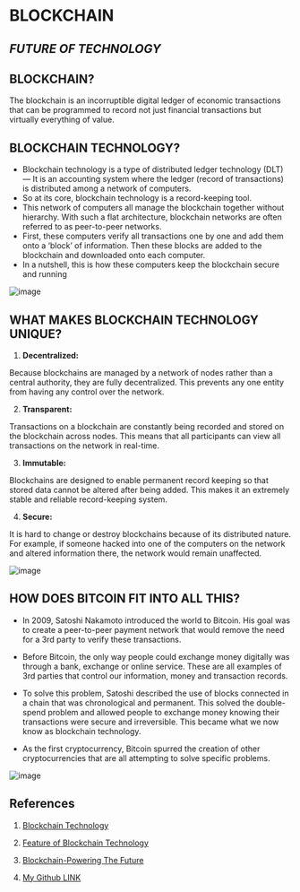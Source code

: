 # BLOCKCHAIN

## *FUTURE OF TECHNOLOGY*

## BLOCKCHAIN?

The blockchain is an incorruptible digital ledger of economic transactions that can be programmed to record not just financial transactions but virtually everything of value.

## BLOCKCHAIN TECHNOLOGY?

- Blockchain technology is a type of distributed ledger technology (DLT) — It is an accounting system where the ledger (record of transactions) is distributed among a network of computers.
- So at its core, blockchain technology is a record-keeping tool.
- This network of computers all manage the blockchain together without hierarchy. With such a flat architecture, blockchain networks are often referred to as peer-to-peer networks.
- First, these computers verify all transactions one by one and add them onto a ‘block’ of information. Then these blocks are added to the blockchain and downloaded onto each computer. 
- In a nutshell, this is how these computers keep the blockchain secure and running


![image](https://101blockchains.com/wp-content/uploads/2018/07/How_Does_a_Blockchain_work-1078x516.jpg)

## WHAT MAKES BLOCKCHAIN TECHNOLOGY UNIQUE?

1. **Decentralized:**

Because blockchains are managed by a network of nodes rather than a central authority, they are fully decentralized. This prevents any one entity from having any control over the network.

2. **Transparent:**

Transactions on a blockchain are constantly being recorded and stored on the blockchain across nodes. This means that all participants can view all transactions on the network in real-time.

3. **Immutable:**

Blockchains are designed to enable permanent record keeping so that stored data cannot be altered after being added. This makes it an extremely stable and reliable record-keeping system.

4. **Secure:** 

It is hard to change or destroy blockchains because of its distributed nature. For example, if someone hacked into one of the computers on the network and altered information there, the network would remain unaffected.


![image](https://101blockchains.com/wp-content/uploads/2018/05/Key-Blockchain-Features.png)


## HOW DOES BITCOIN FIT INTO ALL THIS?

- In 2009, Satoshi Nakamoto introduced the world to Bitcoin. His goal was to create a peer-to-peer payment network that would remove the need for a 3rd party to verify these transactions.

- Before Bitcoin, the only way people could exchange money digitally was through a bank, exchange or online service. These are all examples of 3rd parties that control our information, money and transaction records.

- To solve this problem, Satoshi described the use of blocks connected in a chain that was chronological and permanent. This solved the double-spend problem and allowed people to exchange money knowing their transactions were secure and irreversible. This became what we now know as blockchain technology.

- As the first cryptocurrency, Bitcoin spurred the creation of other cryptocurrencies that are all attempting to solve specific problems.

![image](https://www.visualcapitalist.com/wp-content/uploads/2018/09/blockchain-share.png)

## References

1. [Blockchain Technology](https://101blockchains.com/wp-content/uploads/2018/05/Key-Blockchain-Features.png)

2. [Feature of Blockchain Technology](https://101blockchains.com/wp-content/uploads/2018/05/Key-Blockchain-Features.png)

3. [Blockchain-Powering The Future](https://101blockchains.com/wp-content/uploads/2018/05/Key-Blockchain-Features.png)

4. [My Github LINK](https://github.com/sushmachanati)








